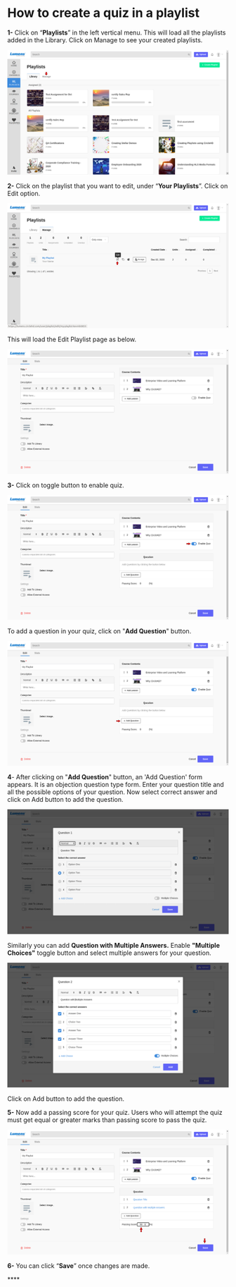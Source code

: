 # How to create a quiz in a playlist

**1-** Click on “**Playlists**” in the left vertical menu. This will load all the playlists added in the Library. Click on Manage to see your created playlists.

![](../.gitbook/assets/my-playlists1.png)

**2-** Click on the playlist that you want to edit, under “**Your Playlists**”. Click on Edit option.

![](../.gitbook/assets/my-playlists2.png)

This will load the Edit Playlist page as below.

![](../.gitbook/assets/my-playlists3%20%281%29.png)

**3-** Click on toggle button to enable quiz.

![](../.gitbook/assets/enable-quiz%20%281%29.png)

To add a question in your quiz, click on "**Add Question**" button.

![](../.gitbook/assets/enable-quiz.png)

**4**- After clicking on "**Add Question**" button, an 'Add Question' form appears. It is an objection question type form. Enter your question title and all the possible options of your question. Now select correct answer and click on Add button to add the question.

![](../.gitbook/assets/add-question.png)

Similarly you can add **Question with Multiple Answers.** Enable **"Multiple Choices"** toggle button and select multiple answers for your question.

![](../.gitbook/assets/multiple-answers.png)

Click on Add button to add the question.

**5-** Now add a passing score for your quiz. Users who will attempt the quiz must get equal or greater marks than passing score to pass the quiz.

![](../.gitbook/assets/quiz.png)



**6-**  You can click “**Save**” once changes are made. 

\*\*\*\*




